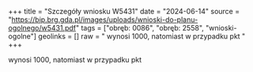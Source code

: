 +++
title = "Szczegóły wniosku W5431"
date = "2024-06-14"
source = "https://bip.brg.gda.pl/images/uploads/wnioski-do-planu-ogolnego/w5431.pdf"
tags = ["obręb: 0086", "obręb: 2558", "wnioski-ogolne"]
geolinks = []
raw = " wynosi 1000, natomiast w przypadku pkt "
+++

 wynosi 1000, natomiast w przypadku pkt 


